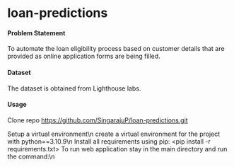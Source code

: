 # loan-predictions

#### Problem Statement
To automate the loan eligibility process based on customer details that are provided as online application forms are being filled. 

#### Dataset
The dataset is obtained from Lighthouse labs.

#### Usage
Clone repo
<https://github.com/SingarajuP/loan-predictions.git>

Setup a virtual environment\n
create a virtual environment for the project with python==3.10.9\n
Install all requirements using pip:
<pip install -r requirements.txt>
To run web application stay in the main directory and run the command:\n
<streamlit run app.py>
